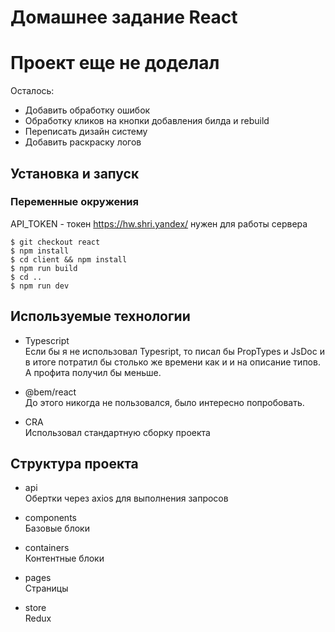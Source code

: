 # Домашнее задание React
# Проект еще не доделал
Осталось: 
- Добавить обработку ошибок
- Обработку кликов на кнопки добавления билда и rebuild
- Переписать дизайн систему
- Добавить раскраску логов

## Установка и запуск

### Переменные окружения

API_TOKEN - токен https://hw.shri.yandex/ нужен для работы сервера<br>

``` shell
$ git checkout react
$ npm install
$ cd client && npm install
$ npm run build
$ cd ..
$ npm run dev
```

## Используемые технологии 

- Typescript <br>
Если бы я не использовал Typesript, то писал бы PropTypes и JsDoc и в итоге потратил бы столько же времени как и и на описание типов. А профита получил бы меньше.

- @bem/react <br>
До этого никогда не пользовался, было интересно попробовать.

- CRA <br>
Использовал стандартную сборку проекта

## Структура проекта
 
- api <br>
Обертки через axios для выполнения запросов

- components <br>
Базовые блоки

- containers <br>
Контентные блоки

- pages <br>
Страницы

- store <br>
Redux